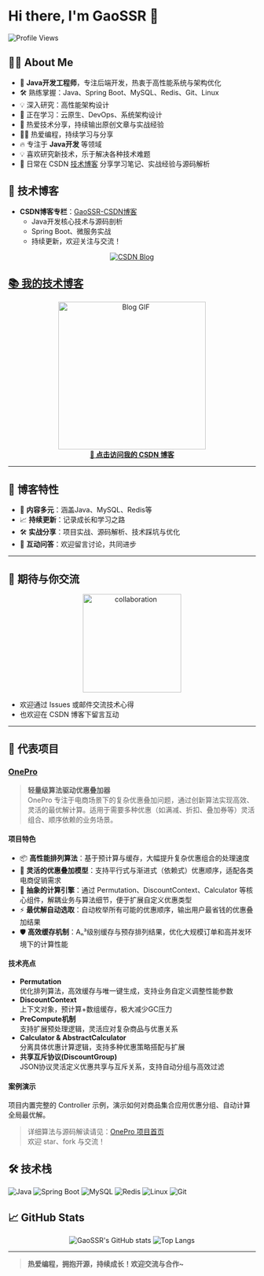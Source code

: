 # Hi there, I'm GaoSSR 👋

![Profile Views](https://komarev.com/ghpvc/?username=GaoSSR&color=blueviolet)

## 🙋‍♂️ About Me

- 🎯 **Java开发工程师**，专注后端开发，热衷于高性能系统与架构优化
- 🛠️ 熟练掌握：Java、Spring Boot、MySQL、Redis、Git、Linux
- 💡 深入研究：高性能架构设计
- 🌱 正在学习：云原生、DevOps、系统架构设计
- 📝 热爱技术分享，持续输出原创文章与实战经验
- 👨‍💻 热爱编程，持续学习与分享
- 🔥 专注于 **Java开发** 等领域
- 💡 喜欢研究新技术，乐于解决各种技术难题
- 📝 日常在 CSDN [技术博客](https://blog.csdn.net/weixin_53622554?spm=1000.2115.3001.5343) 分享学习笔记、实战经验与源码解析

## 📌 技术博客

- **CSDN博客专栏**：[GaoSSR-CSDN博客](https://blog.csdn.net/weixin_53622554?spm=1000.2115.3001.5343)
  - Java开发核心技术与源码剖析
  - Spring Boot、微服务实战
  - 持续更新，欢迎关注与交流！
 
<p align="center">
  <a href="https://blog.csdn.net/weixin_53622554?spm=1000.2115.3001.5343">
    <img src="https://img.shields.io/badge/CSDN-我的技术博客-orange?logo=csdn&logoColor=white&style=for-the-badge" alt="CSDN Blog">
</p>

## 📚 我的技术博客

<p align="center">
  <a href="https://blog.csdn.net/weixin_53622554?spm=1000.2115.3001.5343">
    <img src="https://media.giphy.com/media/l378khQxt68syiWJy/giphy.gif" width="300" alt="Blog GIF"/>
    <br>
    <b>🚩 点击访问我的 CSDN 博客</b>
  </a>
</p>

---

## 🌟 博客特性

- 🎯 **内容多元**：涵盖Java、MySQL、Redis等
- 📈 **持续更新**：记录成长和学习之路
- 🛠️ **实战分享**：项目实战、源码解析、技术踩坑与优化
- 💬 **互动问答**：欢迎留言讨论，共同进步

---

## 🤝 期待与你交流

<p align="center">
  <img src="https://media.giphy.com/media/3o6gbbuLW76jkt8vIc/giphy.gif" width="200" alt="collaboration">
</p>

- 欢迎通过 Issues 或邮件交流技术心得
- 也欢迎在 CSDN 博客下留言互动

---

## 🚀 代表项目

### [OnePro](https://github.com/GaoSSR/OnePro)
> **轻量级算法驱动优惠叠加器**  
> OnePro 专注于电商场景下的复杂优惠叠加问题，通过创新算法实现高效、灵活的最优解计算。适用于需要多种优惠（如满减、折扣、叠加券等）灵活组合、顺序依赖的业务场景。

#### 项目特色
- 📦 **高性能排列算法**：基于预计算与缓存，大幅提升复杂优惠组合的处理速度
- 🧩 **灵活的优惠叠加模型**：支持平行式与渐进式（依赖式）优惠顺序，适配各类电商促销需求
- 🧠 **抽象的计算引擎**：通过 Permutation、DiscountContext、Calculator 等核心组件，解耦业务与算法细节，便于扩展自定义优惠类型
- ⚡ **最优解自动选取**：自动枚举所有可能的优惠顺序，输出用户最省钱的优惠叠加结果
- 🛡️ **高效缓存机制**：Aₙ³级别缓存与预存排列结果，优化大规模订单和高并发环境下的计算性能

#### 技术亮点
- **Permutation<T extends GoodsItem>**  
  优化排列算法，高效缓存与唯一键生成，支持业务自定义调整性能参数
- **DiscountContext**  
  上下文对象，预计算+数组缓存，极大减少GC压力
- **PreCompute机制**  
  支持扩展预处理逻辑，灵活应对复杂商品与优惠关系
- **Calculator & AbstractCalculator**  
  分离具体优惠计算逻辑，支持多种优惠策略搭配与扩展
- **共享互斥协议(DiscountGroup)**  
  JSON协议灵活定义优惠共享与互斥关系，支持自动分组与高效过滤

#### 案例演示
项目内置完整的 Controller 示例，演示如何对商品集合应用优惠分组、自动计算全局最优解。

> 详细算法与源码解读请见：[OnePro 项目首页](https://github.com/GaoSSR/OnePro)  
> 欢迎 star、fork 与交流！

## 🛠️ 技术栈

![Java](https://img.shields.io/badge/Java-ED8B00?style=for-the-badge&logo=java&logoColor=white)
![Spring Boot](https://img.shields.io/badge/Spring_Boot-6DB33F?style=for-the-badge&logo=spring-boot&logoColor=white)
![MySQL](https://img.shields.io/badge/MySQL-4479A1?style=for-the-badge&logo=mysql&logoColor=white)
![Redis](https://img.shields.io/badge/Redis-DC382D?style=for-the-badge&logo=redis&logoColor=white)
![Linux](https://img.shields.io/badge/Linux-FCC624?style=for-the-badge&logo=linux&logoColor=black)
![Git](https://img.shields.io/badge/Git-F05032?style=for-the-badge&logo=git&logoColor=white)

## 📈 GitHub Stats

<p align="center">
  <img src="https://github-readme-stats.vercel.app/api?username=GaoSSR&show_icons=true&theme=radical" alt="GaoSSR's GitHub stats" />
  <img src="https://github-readme-stats.vercel.app/api/top-langs/?username=GaoSSR&layout=compact&theme=radical" alt="Top Langs" />
</p>

---

> **热爱编程，拥抱开源，持续成长！欢迎交流与合作~**

